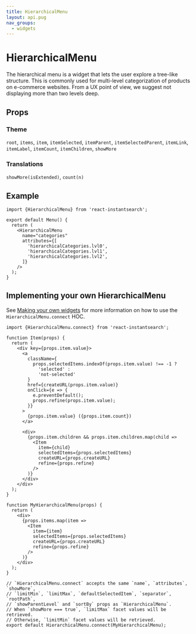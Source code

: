 ```yaml
---
title: HierarchicalMenu
layout: api.pug
nav_groups:
  - widgets
---
```


# HierarchicalMenu

The hierarchical menu is a widget that lets the user explore a tree-like structure. This is commonly used for multi-level categorization of products on e-commerce websites. From a UX point of view, we suggest not displaying more than two levels deep.

## Props

<!-- props default ./index.js -->

### Theme

`root`, `items`, `item`, `itemSelected`, `itemParent`, `itemSelectedParent`, `itemLink`, `itemLabel`, `itemCount`, `itemChildren`, `showMore`

### Translations

`showMore(isExtended)`, `count(n)`

## Example

```
import {HierarchicalMenu} from 'react-instantsearch';

export default Menu() {
  return (
    <HierarchicalMenu
      name="categories"
      attributes={[
        'hierarchicalCategories.lvl0',
        'hierarchicalCategories.lvl1',
        'hierarchicalCategories.lvl2',
      ]}
    />
  );
}
```

## Implementing your own HierarchicalMenu

See [Making your own widgets](../Customization.md) for more information on how to use the `HierarchicalMenu.connect` HOC.

```
import {HierarchicalMenu.connect} from 'react-instantsearch';

function Item(props) {
  return (
    <div key={props.item.value}>
      <a
        className={
          props.selectedItems.indexOf(props.item.value) !== -1 ?
            'selected' :
            'not-selected'
        }
        href={createURL(props.item.value)}
        onClick={e => {
          e.preventDefault();
          props.refine(props.item.value);
        }}
      >
        {props.item.value} ({props.item.count})
      </a>

      <div>
        {props.item.children && props.item.children.map(child =>
          <Item
            item={child}
            selectedItems={props.selectedItems}
            createURL={props.createURL}
            refine={props.refine}
          />
        )}
      </div>
    </div>
  );
}

function MyHierarchicalMenu(props) {
  return (
    <div>
      {props.items.map(item =>
        <Item
          item={item}
          selectedItems={props.selectedItems}
          createURL={props.createURL}
          refine={props.refine}
        />
      )}
    </div>
  );
}

// `HierarchicalMenu.connect` accepts the same `name`, `attributes`, `showMore`,
// `limitMin`, `limitMax`, `defaultSelectedItem`, `separator`, `rootPath`,
// `showParentLevel` and `sortBy` props as `HierarchicalMenu`.
// When `showMore === true`, `limitMax` facet values will be retrieved.
// Otherwise, `limitMin` facet values will be retrieved.
export default HierarchicalMenu.connect(MyHierarchicalMenu);
```
